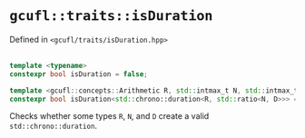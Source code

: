 # `gcufl::traits::isDuration`
Defined in `<gcufl/traits/isDuration.hpp>`
<br/><br/>
```cpp
template <typename>
constexpr bool isDuration = false;

template <gcufl::concepts::Arithmetic R, std::intmax_t N, std::intmax_t D>
constexpr bool isDuration<std::chrono::duration<R, std::ratio<N, D>>> = true;
```
Checks whether some types `R`, `N`, and `D` create a valid `std::chrono::duration`.
